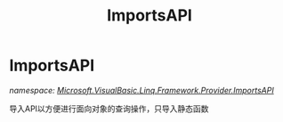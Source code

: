 ﻿---
title: ImportsAPI
---

# ImportsAPI
_namespace: [Microsoft.VisualBasic.Linq.Framework.Provider.ImportsAPI](N-Microsoft.VisualBasic.Linq.Framework.Provider.ImportsAPI.html)_

导入API以方便进行面向对象的查询操作，只导入静态函数




